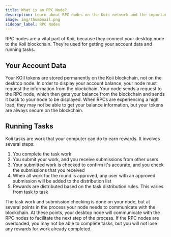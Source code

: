 ```yaml
---
title: What is an RPC Node?
description: Learn about RPC nodes on the Koii network and the important role they play.
image: img/thumbnail.png
sidebar_label: RPC Nodes
---
```


RPC nodes are a vital part of Koii, because they connect your desktop node to the Koii blockchain. They're used for getting your account data and running tasks.

## Your Account Data

Your KOII tokens are stored permanently on the Koii blockchain, not on the desktop node. In order to display your account balance, your node must request the information from the blockchain. Your node sends a request to the RPC node, which then gets your balance from the blockchain and sends it back to your node to be displayed. When RPCs are experiencing a high load, they may not be able to get your balance information, but your tokens are always secure on the blockchain.

## Running Tasks

Koii tasks are work that your computer can do to earn rewards. It involves several steps:

1. You complete the task work
2. You submit your work, and you receive submissions from other users
3. Your submitted work is checked to confirm it's accurate, and you check the submissions that you received
4. When all work for the round is approved, any user with an approved submission will be added to the distribution list
5. Rewards are distributed based on the task distribution rules. This varies from task to task

The task work and submission checking is done on your node, but at several points in the process your node needs to communicate with the blockchain. At these points, your desktop node will communicate with the RPC nodes to facilitate the next step of the process. If the RPC nodes are overloaded, you may not be able to complete tasks, but you will not lose any rewards for work already completed.
